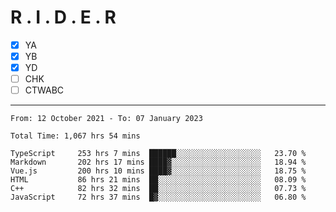 # R . I . D . E . R

- [x] YA
- [x] YB
- [x] YD
- [ ] CHK
- [ ] CTWABC

---

<!--START_SECTION:waka-->

```text
From: 12 October 2021 - To: 07 January 2023

Total Time: 1,067 hrs 54 mins

TypeScript     253 hrs 7 mins  ██████░░░░░░░░░░░░░░░░░░░   23.70 %
Markdown       202 hrs 17 mins ████▓░░░░░░░░░░░░░░░░░░░░   18.94 %
Vue.js         200 hrs 10 mins ████▓░░░░░░░░░░░░░░░░░░░░   18.75 %
HTML           86 hrs 21 mins  ██░░░░░░░░░░░░░░░░░░░░░░░   08.09 %
C++            82 hrs 32 mins  ██░░░░░░░░░░░░░░░░░░░░░░░   07.73 %
JavaScript     72 hrs 37 mins  █▓░░░░░░░░░░░░░░░░░░░░░░░   06.80 %
```

<!--END_SECTION:waka-->

